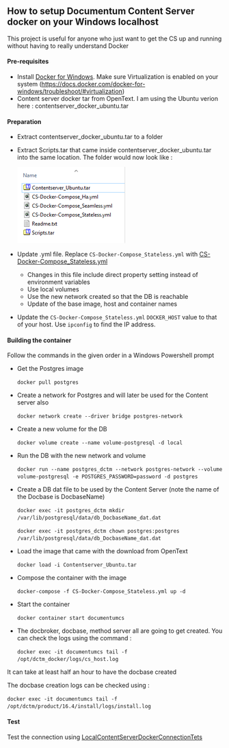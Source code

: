 ## How to setup Documentum Content Server docker on your Windows localhost

This project is useful for anyone who just want to get the CS up and running without having to really understand Docker 

#### Pre-requisites
  - Install [Docker for Windows](https://docs.docker.com/docker-for-windows/install/). Make sure Virtualization is enabled on your system (https://docs.docker.com/docker-for-windows/troubleshoot/#virtualization)
  - Content server docker tar from OpenText. I am using the Ubuntu verion here : contentserver_docker_ubuntu.tar
#### Preparation
  - Extract contentserver_docker_ubuntu.tar to a folder
  - Extract Scripts.tar that came inside contentserver_docker_ubuntu.tar into the same location. The folder would now look like :
   
    ![Screenshot](img/folder.png)
  - Update .yml file. Replace `CS-Docker-Compose_Stateless.yml` with [CS-Docker-Compose_Stateless.yml](CS-Docker-Compose_Stateless.yml)
    - Changes in this file include direct property setting instead of environment variables
    - Use local volumes
    - Use the new network created so that the DB is reachable
    - Update of the base image, host and container names
  - Update the `CS-Docker-Compose_Stateless.yml` `DOCKER_HOST` value to that of your host. Use `ipconfig` to find the IP address.

#### Building the container

Follow the commands in the given order in a Windows Powershell prompt 

- Get the Postgres image

    `docker pull postgres`
- Create a network for Postgres and will later be used for the Content server also

    `docker network create --driver bridge postgres-network`
- Create a new volume for the DB

    `docker volume create --name volume-postgresql -d local`
- Run the DB with the new network and volume

   `docker run --name postgres_dctm --network postgres-network --volume volume-postgresql -e POSTGRES_PASSWORD=password -d postgres`
- Create a DB dat file to be used by the Content Server (note the name of the Docbase is DocbaseName)

    `docker exec -it postgres_dctm mkdir /var/lib/postgresql/data/db_DocbaseName_dat.dat`

    `docker exec -it postgres_dctm chown postgres:postgres /var/lib/postgresql/data/db_DocbaseName_dat.dat`
- Load the image that came with the download from OpenText

    `docker load -i Contentserver_Ubuntu.tar`
- Compose the container with the image

    `docker-compose -f CS-Docker-Compose_Stateless.yml up -d`
- Start the container

    `docker container start documentumcs`
- The docbroker, docbase, method server all are going to get created. You can check the logs using the command : 

    `docker exec -it documentumcs tail -f /opt/dctm_docker/logs/cs_host.log`

It can take at least half an hour to have the docbase created

The docbase creation logs can be checked using : 

   `docker exec -it documentumcs tail -f /opt/dctm/product/16.4/install/logs/install.log`
    
#### Test

Test the connection using [LocalContentServerDockerConnectionTets](src/test/java/ak/dctm/csdocker/LocalContentServerDockerConnectionTest.java)
